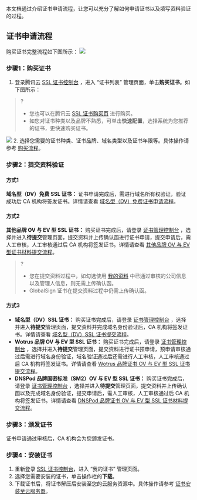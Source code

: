 本文档通过介绍证书申请流程，让您可以充分了解如何申请证书以及填写资料验证的过程。

## 证书申请流程
购买证书完整流程如下图所示：
![](https://main.qcloudimg.com/raw/93b1e9c4322f048313ca8806fbcf1339.png)

### 步骤1：购买证书
1. 登录腾讯云  [SSL 证书控制台](https://console.cloud.tencent.com/ssl) ，进入 “证书列表” 管理页面，单击**购买证书**。如下图所示：
>?
>- 您也可以在腾讯云 [SSL 证书购买页](https://buy.cloud.tencent.com/ssl?fromSource=ssl) 进行购买。
>- 如您对证书种类以及品牌不熟悉，可单击**快速配置**，选择系统为您推荐的证书，更快速购买证书。
>
![](https://main.qcloudimg.com/raw/f7a50b9ebe05a5d01eed80075591c641.png)
2. 选择您需要的证书种类、证书品牌、域名类型以及证书年限等。具体操作请参考 [购买流程](https://cloud.tencent.com/document/product/400/7995)。

### 步骤2：提交资料验证
 #### 方式1
**域名型（DV）免费 SSL 证书：**
证书申请完成后，需进行域名所有权验证，验证成功后 CA 机构将签发证书。详情请查看  [域名型（DV）免费证书申请流程](https://cloud.tencent.com/document/product/400/6814)。

#### 方式2
**其他品牌 OV 与 EV 型 SSL 证书：**
购买证书完成后，请登录 [证书管理控制台](https://console.cloud.tencent.com/certoverview)  ，选择并进入**待提交**管理页面，提交资料并上传确认函进行证书申请，提交申请后，需人工审核，人工审核通过后 CA 机构将签发证书。详情请查看 [其他品牌 OV 与 EV 型证书材料提交流程](https://cloud.tencent.com/document/product/400/10257)。
>?
>- 您在提交资料过程中，如勾选使用 [我的资料](https://console.cloud.tencent.com/ssl/info) 中已通过审核的公司信息以及管理人信息，则无需上传确认函。
>- GlobalSign 证书在提交资料过程中仍需上传确认函。

#### 方式3
- **域名型（DV）SSL 证书：**
购买证书完成后，请登录 [证书管理控制台](https://console.cloud.tencent.com/certoverview)  ，选择并进入**待提交**管理页面，提交资料并完成域名身份验证后，CA 机构将签发证书。详情请查看 [域名型（DV）SSL 证书提交流程](https://cloud.tencent.com/document/product/400/47285)。
- **Wotrus 品牌 OV 与 EV 型 SSL 证书：**
购买证书完成后，请登录 [证书管理控制台](https://console.cloud.tencent.com/certoverview)  ，选择并进入**待提交**管理页面，提交资料进行证书预申请，预申请审核通过后需进行域名身份验证，域名验证通过后还需进行人工审核，人工审核通过后 CA 机构将签发证书。详情请查看 [Wotrus 品牌证书 OV 与 EV 型 SSL 证书提交流程](https://cloud.tencent.com/document/product/400/47284)。
- **DNSPod 品牌国密标准（SM2）OV 与 EV 型 SSL 证书：**
购买证书完成后，请登录 [证书管理控制台](https://console.cloud.tencent.com/certoverview)  ，选择并进入**待提交**管理页面，提交资料并上传确认函以及完成域名身份验证，提交申请后，需人工审核，人工审核通过后 CA 机构将签发证书。详情请查看 [DNSPod 品牌证书 OV 与 EV 型 SSL 证书材料提交流程](https://cloud.tencent.com/document/product/400/47283)。

### 步骤3：颁发证书
证书申请通过审核后，CA 机构会为您颁发证书。

### 步骤4：安装证书
1. 重新登录 [SSL 证书控制台](https://console.cloud.tencent.com/ssl)，进入 “我的证书” 管理页面。
2. 选择您需要安装的证书，单击操作栏的**下载**。
3. 下载证书后，将证书解压后安装至您的云服务资源中。具体操作请参考 [证书安装至云服务器](https://cloud.tencent.com/document/product/400/4143)。
 
